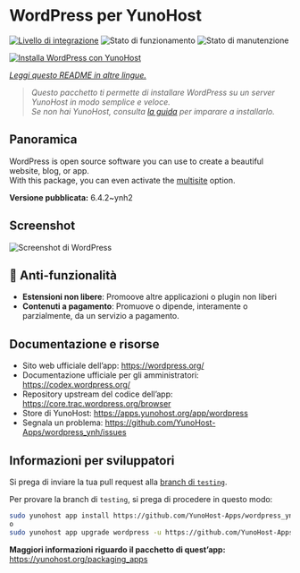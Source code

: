 <!--
N.B.: Questo README è stato automaticamente generato da <https://github.com/YunoHost/apps/tree/master/tools/readme_generator>
NON DEVE essere modificato manualmente.
-->

# WordPress per YunoHost

[![Livello di integrazione](https://dash.yunohost.org/integration/wordpress.svg)](https://dash.yunohost.org/appci/app/wordpress) ![Stato di funzionamento](https://ci-apps.yunohost.org/ci/badges/wordpress.status.svg) ![Stato di manutenzione](https://ci-apps.yunohost.org/ci/badges/wordpress.maintain.svg)

[![Installa WordPress con YunoHost](https://install-app.yunohost.org/install-with-yunohost.svg)](https://install-app.yunohost.org/?app=wordpress)

*[Leggi questo README in altre lingue.](./ALL_README.md)*

> *Questo pacchetto ti permette di installare WordPress su un server YunoHost in modo semplice e veloce.*  
> *Se non hai YunoHost, consulta [la guida](https://yunohost.org/install) per imparare a installarlo.*

## Panoramica

WordPress is open source software you can use to create a beautiful website, blog, or app.  
With this package, you can even activate the [multisite](https://wordpress.org/support/article/glossary/#multisite) option.


**Versione pubblicata:** 6.4.2~ynh2

## Screenshot

![Screenshot di WordPress](./doc/screenshots/screen-themes.png)

## :red_circle: Anti-funzionalità

- **Estensioni non libere**: Promoove altre applicazioni o plugin non liberi
- **Contenuti a pagamento**: Promuove o dipende, interamente o parzialmente, da un servizio a pagamento.

## Documentazione e risorse

- Sito web ufficiale dell’app: <https://wordpress.org/>
- Documentazione ufficiale per gli amministratori: <https://codex.wordpress.org/>
- Repository upstream del codice dell’app: <https://core.trac.wordpress.org/browser>
- Store di YunoHost: <https://apps.yunohost.org/app/wordpress>
- Segnala un problema: <https://github.com/YunoHost-Apps/wordpress_ynh/issues>

## Informazioni per sviluppatori

Si prega di inviare la tua pull request alla [branch di `testing`](https://github.com/YunoHost-Apps/wordpress_ynh/tree/testing).

Per provare la branch di `testing`, si prega di procedere in questo modo:

```bash
sudo yunohost app install https://github.com/YunoHost-Apps/wordpress_ynh/tree/testing --debug
o
sudo yunohost app upgrade wordpress -u https://github.com/YunoHost-Apps/wordpress_ynh/tree/testing --debug
```

**Maggiori informazioni riguardo il pacchetto di quest’app:** <https://yunohost.org/packaging_apps>

